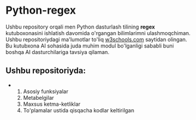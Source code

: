 # Python-regex

Ushbu repository orqali men Python dasturlash tilining **regex** kutuboxonasini ishlatish davomida o'rgangan bilimlarimni ulashmoqchiman. Ushbu repositoriydagi ma'lumotlar to'liq [w3schools.com](https://www.w3schools.com/python/python_regex.asp) saytidan olingan. Bu kutubxona AI sohasida juda muhim modul bo'lganligi sababli buni boshqa AI dasturchilariga tavsiya qilaman.

## Ushbu repositoriyda:
- 1. Asosiy funksiyalar
  2. Metabelgilar
  3. Maxsus ketma-ketliklar
  4. To'plamalar
ustida qisqacha kodlar keltirilgan
